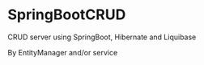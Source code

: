 # SpringBootCRUD
CRUD server using SpringBoot, Hibernate and Liquibase 

By EntityManager and/or service 
